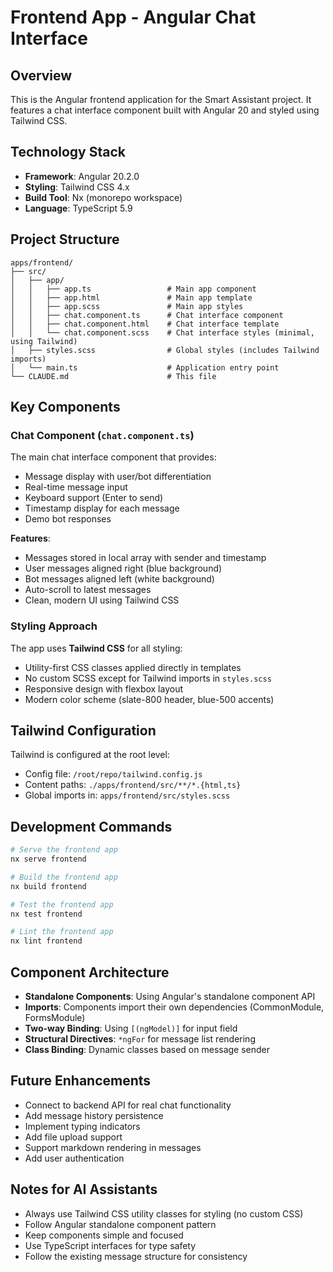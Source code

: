 # Frontend App - Angular Chat Interface

## Overview
This is the Angular frontend application for the Smart Assistant project. It features a chat interface component built with Angular 20 and styled using Tailwind CSS.

## Technology Stack
- **Framework**: Angular 20.2.0
- **Styling**: Tailwind CSS 4.x
- **Build Tool**: Nx (monorepo workspace)
- **Language**: TypeScript 5.9

## Project Structure
```
apps/frontend/
├── src/
│   ├── app/
│   │   ├── app.ts                 # Main app component
│   │   ├── app.html               # Main app template
│   │   ├── app.scss               # Main app styles
│   │   ├── chat.component.ts      # Chat interface component
│   │   ├── chat.component.html    # Chat interface template
│   │   └── chat.component.scss    # Chat interface styles (minimal, using Tailwind)
│   ├── styles.scss                # Global styles (includes Tailwind imports)
│   └── main.ts                    # Application entry point
└── CLAUDE.md                      # This file
```

## Key Components

### Chat Component (`chat.component.ts`)
The main chat interface component that provides:
- Message display with user/bot differentiation
- Real-time message input
- Keyboard support (Enter to send)
- Timestamp display for each message
- Demo bot responses

**Features**:
- Messages stored in local array with sender and timestamp
- User messages aligned right (blue background)
- Bot messages aligned left (white background)
- Auto-scroll to latest messages
- Clean, modern UI using Tailwind CSS

### Styling Approach
The app uses **Tailwind CSS** for all styling:
- Utility-first CSS classes applied directly in templates
- No custom SCSS except for Tailwind imports in `styles.scss`
- Responsive design with flexbox layout
- Modern color scheme (slate-800 header, blue-500 accents)

## Tailwind Configuration
Tailwind is configured at the root level:
- Config file: `/root/repo/tailwind.config.js`
- Content paths: `./apps/frontend/src/**/*.{html,ts}`
- Global imports in: `apps/frontend/src/styles.scss`

## Development Commands
```bash
# Serve the frontend app
nx serve frontend

# Build the frontend app
nx build frontend

# Test the frontend app
nx test frontend

# Lint the frontend app
nx lint frontend
```

## Component Architecture
- **Standalone Components**: Using Angular's standalone component API
- **Imports**: Components import their own dependencies (CommonModule, FormsModule)
- **Two-way Binding**: Using `[(ngModel)]` for input field
- **Structural Directives**: `*ngFor` for message list rendering
- **Class Binding**: Dynamic classes based on message sender

## Future Enhancements
- Connect to backend API for real chat functionality
- Add message history persistence
- Implement typing indicators
- Add file upload support
- Support markdown rendering in messages
- Add user authentication

## Notes for AI Assistants
- Always use Tailwind CSS utility classes for styling (no custom CSS)
- Follow Angular standalone component pattern
- Keep components simple and focused
- Use TypeScript interfaces for type safety
- Follow the existing message structure for consistency
